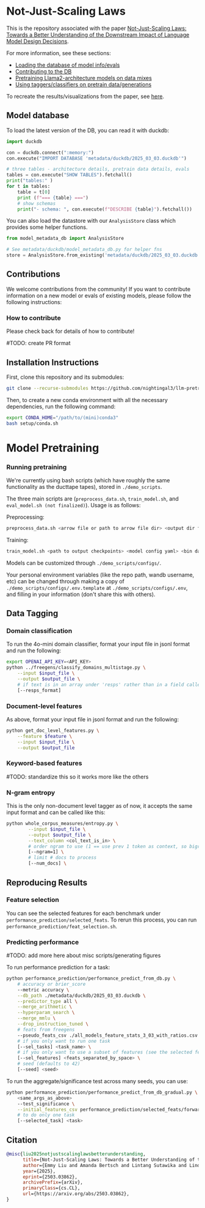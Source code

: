 # Not-Just-Scaling Laws

This is the repository associated with the paper [Not-Just-Scaling Laws: Towards a Better Understanding of the Downstream Impact of Language Model Design Decisions](https://arxiv.org/abs/2503.03862). 

For more information, see these sections:
- [Loading the database of model info/evals](#model-database) 
- [Contributing to the DB](#contributions)
- [Pretraining Llama2-architecture models on data mixes](#model-pretraining)
- [Using taggers/classifiers on pretrain data/generations](#data-tagging)

To recreate the results/visualizations from the paper, see [here](#reproducing-results).

## Model database

To load the latest version of the DB, you can read it with duckdb:

```python
import duckdb

con = duckdb.connect(":memory:")
con.execute("IMPORT DATABASE 'metadata/duckdb/2025_03_03.duckdb'")

# three tables - architecture details, pretrain data details, evals
tables = con.execute("SHOW TABLES").fetchall()
print("tables:" )
for t in tables:
    table = t[0]
    print (f"=== {table} ===")
    # show schemas
    print("- schema: ", con.execute(f"DESCRIBE {table}").fetchall())
```

You can also load the datastore with our `AnalysisStore` class which provides some helper functions. 

```python
from model_metadata_db import AnalysisStore

# See metadata/duckdb/model_metadata_db.py for helper fns
store = AnalysisStore.from_existing('metadata/duckdb/2025_03_03.duckdb')
```


## Contributions

We welcome contributions from the community! If you want to contribute information on a new model or evals of existing models, please follow the following instructions:

### How to contribute

Please check back for details of how to contribute! 

#TODO: create PR format

## Installation Instructions

First, clone this repository and its submodules:

```bash
git clone --recurse-submodules https://github.com/nightingal3/llm-pretraining-behaviours.git
```

Then, to create a new conda environment with all the necessary dependencies, run the following command:

```bash
export CONDA_HOME="/path/to/(mini)conda3"
bash setup/conda.sh
```

# Model Pretraining
### Running pretraining

We're currently using bash scripts (which have roughly the same functionality as the ducttape tapes), stored in `./demo_scripts`.

The three main scripts are (`preprocess_data.sh`, `train_model.sh`, and `eval_model.sh (not finalized)`). Usage is as follows:

Preprocessing:
```bash
preprocess_data.sh <arrow file or path to arrow file dir> <output dir for bin dataset> <output dir for dataset json (intermediate output)> <tokenizer> <num cpu workers>
```

Training:
```bash
train_model.sh <path to output checkpoints> <model config yaml> <bin dataset location> <tokenizer>
```

Models can be customized through `./demo_scripts/configs/`. 

Your personal environment variables (like the repo path, wandb username, etc) can be changed through making a copy of `./demo_scripts/configs/.env.template` at `./demo_scripts/configs/.env`, and filling in your information (don't share this with others). 


## Data Tagging

### Domain classification

To run the 4o-mini domain classifier, format your input file in jsonl format and run the following:
```sh
export OPENAI_API_KEY=<API_KEY>
python ../freegens/classify_domains_multistage.py \
    --input $input_file \
    --output $output_file \
    # if text is in an array under 'resps' rather than in a field called 'text'
    [--resps_format] 
```

### Document-level features

As above, format your input file in jsonl format and run the following:
```sh
python get_doc_level_features.py \
    --feature $feature \
    --input $input_file \
    --output $output_file
```


### Keyword-based features

#TODO: standardize this so it works more like the others

### N-gram entropy

This is the only non-document level tagger as of now, it accepts the same input format and can be called like this:

```sh
python whole_corpus_measures/entropy.py \
        --input $input_file \
        --output $output_file \
        --text_column <col_text_is_in> \
        # order ngram to use (1 == use prev 1 token as context, so bigram entropy)
        [--ngram=1] \
        # limit # docs to process
        [--num_docs] \ 
```
## Reproducing Results

### Feature selection

You can see the selected features for each benchmark under `performance_prediction/selected_feats`. To rerun this process, you can run `performance_prediction/feat_selection.sh`.

### Predicting performance

#TODO: add more here about misc scripts/generating figures

To run performance prediction for a task:
```sh
python performance_prediction/performance_predict_from_db.py \
    # accuracy or brier_score
    --metric accuracy \
    --db_path ./metadata/duckdb/2025_03_03.duckdb \
    --predictor_type all \
    --merge_arithmetic \
    --hyperparam_search \
    --merge_mmlu \
    --drop_instruction_tuned \
    # feats from freegens
    --pseudo_feats_csv ./all_models_feature_stats_3_03_with_ratios.csv \
    # if you only want to run one task
    [--sel_tasks] <task_name> \
    # if you only want to use a subset of features (see the selected features for each task for reference)
    [--sel_features] <feats_separated_by_space> \
    # seed (defaults to 42)
    [--seed] <seed>
```

To run the aggregate/significance test across many seeds, you can use:

```sh
python performance_prediction/performance_predict_from_db_gradual.py \
    <same_args_as_above>
    --test_significance \
    --initial_features_csv performance_prediction/selected_feats/forward_generation_results_303.csv \
    # to do only one task
    [--selected_task] <task>
```
## Citation

```bibtex
@misc{liu2025notjustscalinglawsbetterunderstanding,
      title={Not-Just-Scaling Laws: Towards a Better Understanding of the Downstream Impact of Language Model Design Decisions}, 
      author={Emmy Liu and Amanda Bertsch and Lintang Sutawika and Lindia Tjuatja and Patrick Fernandes and Lara Marinov and Michael Chen and Shreya Singhal and Carolin Lawrence and Aditi Raghunathan and Kiril Gashteovski and Graham Neubig},
      year={2025},
      eprint={2503.03862},
      archivePrefix={arXiv},
      primaryClass={cs.CL},
      url={https://arxiv.org/abs/2503.03862}, 
}
```